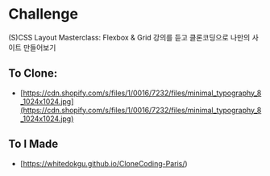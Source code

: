 # Challenge

(S)CSS Layout Masterclass: Flexbox & Grid 강의를 듣고 클론코딩으로 나만의 사이트 만들어보기

## To Clone:

- [https://cdn.shopify.com/s/files/1/0016/7232/files/minimal_typography_8_1024x1024.jpg](https://cdn.shopify.com/s/files/1/0016/7232/files/minimal_typography_8_1024x1024.jpg)


## To I Made

- [https://whitedokgu.github.io/CloneCoding-Paris/)
